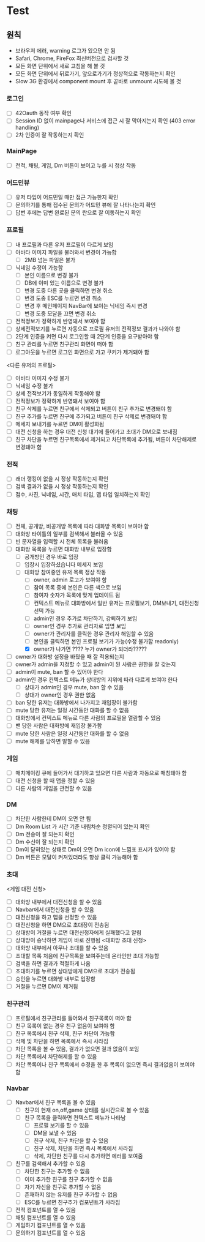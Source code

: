 # Test

## 원칙
- 브라우저 에러, warning 로그가 있으면 안 됨
- Safari, Chrome, FireFox 최신버전으로 검사할 것
- 모든 화면 단위에서 새로 고침을 해 볼 것
- 모든 화면 단위에서 뒤로가기, 앞으로가기가 정상적으로 작동하는지 확인
- Slow 3G 환경에서 component mount 후 곧바로 unmount 시도해 볼 것

### 로그인
- [ ] 42Oauth 동작 여부 확인
- [ ] Session ID 없이 mainpage나 서비스에 접근 시 잘 막아지는지 확인 (403 error handling)
- [ ] 2차 인증이 잘 작동하는지 확인
### MainPage
- [ ] 전적, 채팅, 게임, Dm 버튼이 보이고 누를 시 정상 작동
### 어드민뷰
- [ ] 유저 타입이 어드민일 때만 접근 가능한지 확인
- [ ] 문의하기를 통해 접수된 문의가 어드민 뷰에 잘 나타나는지 확인
- [ ] 답변 후에는 답변 완료된 문의 란으로 잘 이동하는지 확인
### 프로필
- [ ] 내 프로필과 다른 유저 프로필이 다르게 보임
- [ ] 아바타 이미지 파일을 불러와서 변경이 가능함
    - [ ] 2MB 넘는 파일은 불가
- [ ] 닉네임 수정이 가능함
    - [ ] 본인 이름으로 변경 불가
    - [ ] DB에 이미 있는 이름으로 변경 불가
    - [ ] 변경 도중 다른 곳을 클릭하면 변경 취소
    - [ ] 변경 도중 ESC를 누르면 변경 취소
    - [ ] 변경 후 메인페이지 NavBar에 보이는 닉네임 즉시 변경
    - [ ] 변경 도중 모달을 끄면 변경 취소
- [ ] 전적정보가 정확하게 반영돼서 보여야 함
- [ ] 상세전적보기를 누르면 자동으로 프로필 유저의 전적정보 결과가 나와야 함
- [ ] 2단계 인증을 켜면 다시 로그인할 때 2단계 인증을 요구받아야 함
- [ ] 친구 관리를 누르면 친구관리 화면이 떠야 함
- [ ] 로그아웃을 누르면 로그인 화면으로 가고 쿠키가 제거돼야 함

<다른 유저의 프로필>
- [ ] 아바타 이미지 수정 불가
- [ ] 닉네임 수정 불가
- [ ] 상세 전적보기가 동일하게 작동해야 함
- [ ] 전적정보가 정확하게 반영돼서 보여야 함
- [ ] 친구 삭제를 누르면 친구에서 삭제되고 버튼이 친구 추가로 변경돼야 함
- [ ] 친구 추가를 누르면 친구에 추가되고 버튼이 친구 삭제로 변경돼야 함
- [ ] 메세지 보내기를 누르면 DM이 활성화됨
- [ ] 대전 신청을 하는 경우 대전 신청 대기에 들어가고 초대가 DM으로 보내짐
- [ ] 친구 차단을 누르면 친구목록에서 제거되고 차단목록에 추가됨, 버튼이 차단해제로 변경돼야 함

### 전적
- [ ] 래더 랭킹이 없을 시 정상 작동하는지 확인
- [ ] 검색 결과가 없을 시 정상 작동하는지 확인
- [ ] 점수, 사진, 닉네임, 시간, 매치 타입, 맵 타입 일치하는지 확인
### 채팅
- [ ] 전체, 공개방, 비공개방 목록에 따라 대화방 목록이 보여야 함
- [ ] 대화방 타이틀의 일부를 검색해서 불러올 수 있음
- [ ] 빈 문자열을 입력할 시 전체 목록을 불러옴
- [ ] 대화방 목록을 누르면 대화방 내부로 입장함
    - [ ] 공개방인 경우 바로 입장
    - [ ] 입장시 입장하셨습니다 메세지 보임
    - [ ] 대화방 참여중인 유저 목록 정상 작동
        - [ ] owner, admin 로고가 보여야 함
        - [ ] 참여 목록 중에 본인은 다른 색으로 보임
        - [ ] 참여자 숫자가 목록에 맞게 업데이트 됨
        - [ ] 컨텍스트 메뉴로 대화방에서 일반 유저는 프로필보기, DM보내기, 대전신청 선택 가능
        - [ ] admin인 경우 추가로 차단하기, 강퇴하기 보임
        - [ ] owner인 경우 추가로 관리자로 임명 보임
        - [ ] owner가 관리자를 클릭한 경우 관리자 해임할 수 있음
        - [ ] 본인을 클릭하면 본인 프로필 보기가 가능(수정 불가함 readonly)
        - [x] owner가 나가면 ???? 누가 owner가 되더라?????
- [ ] owner가 대화방 설정을 바꿨을 때 잘 적용되는지
- [ ] owner가 admin을 지정할 수 있고 admin이 된 사람은 권한을 잘 갖는지
- [ ] admin이 mute, ban 할 수 있어야 한다
- [ ] admin인 경우 컨텍스트 메뉴가 상대방의 지위에 따라 다르게 보여야 한다
    - [ ] 상대가 admin인 경우 mute, ban 할 수 있음
    - [ ] 상대가 owner인 경우 권한 없음
- [ ] ban 당한 유저는 대화방에서 나가지고 재입장이 불가함
- [ ] mute 당한 유저는 일정 시간동안 대화를 할 수 없음
- [ ] 대화방에서 컨텍스트 메뉴로 다른 사람의 프로필을 열람할 수 있음
- [ ] 밴 당한 사람은 대화방에 재입장 불가함
- [ ] mute 당한 사람은 일정 시간동안 대화를 할 수 없음
- [ ] mute 해제를 당하면 말할 수 있음
### 게임
- [ ] 매치메이킹 큐에 들어가서 대기하고 있으면 다른 사람과 자동으로 매칭돼야 함
- [ ] 대전 신청을 할 때 맵을 정할 수 있음
- [ ] 다른 사람의 게임을 관전할 수 있음
### DM
- [ ] 차단한 사람한테 DM이 오면 안 됨
- [ ] Dm Room List 가 시간 기준 내림차순 정렬되어 있는지 확인
- [ ] Dm 전송이 잘 되는지 확인
- [ ] Dm 수신이 잘 되는지 확인
- [ ] Dm이 닫혀있는 상태로 Dm이 오면 Dm icon에 느낌표 표시가 있어야 함
- [ ] Dm 버튼은 모달이 켜져있더라도 항상 클릭 가능해야 함
### 초대
<게임 대전 신청>
- [ ] 대화방 내부에서 대전신청을 할 수 있음
- [ ] Navbar에서 대전신청을 할 수 있음
- [ ] 대전신청을 하고 맵을 선정할 수 있음
- [ ] 대전신청을 하면 DM으로 초대장이 전송됨
- [ ] 상대방이 거절을 누르면 대전신청자에게 실패했다고 알림
- [ ] 상대방이 승낙하면 게임이 바로 진행됨
<대화방 초대 신청>
- [ ] 대화방 내부에서 아무나 초대를 할 수 있음
- [ ] 초대할 목록 처음에 친구목록을 보여주는데 온라인만 초대 가능함
- [ ] 검색을 하면 결과가 적절하게 나옴
- [ ] 초대하기를 누르면 상대방에게 DM으로 초대가 전송됨
- [ ] 승인을 누르면 대화방 내부로 입장함
- [ ] 거절을 누르면 DM이 제거됨

### 친구관리
- [ ] 프로필에서 친구관리를 들어와서 친구목록이 떠야 함
- [ ] 친구 목록이 없는 경우 친구 없음이 보여야 함
- [ ] 친구 목록에서 친구 삭제, 친구 차단이 가능함
- [ ] 삭제 및 차단을 하면 목록에서 즉시 사라짐
- [ ] 차단 목록을 볼 수 있음, 결과가 없으면 결과 없음이 보임
- [ ] 차단 목록에서 차단해제를 할 수 있음
- [ ] 차단 목록이나 친구 목록에서 수정을 한 후 목록이 없으면 즉시 결과없음이 보여야 함
### Navbar
- [ ] Navbar에서 친구 목록을 볼 수 있음
    - [ ] 친구의 현재 on,off,game 상태를 실시간으로 볼 수 있음
    - [ ] 친구 목록을 클릭하면 컨텍스트 메뉴가 나타남
        - [ ] 프로필 보기를 할 수 있음
        - [ ] DM을 보낼 수 있음
        - [ ] 친구 삭제, 친구 차단을 할 수 있음
        - [ ] 친구 삭제, 차단을 하면 즉시 목록에서 사라짐
        - [ ] 삭제, 차단한 친구를 다시 추가하면 에러를 보여줌
- [ ] 친구를 검색해서 추가할 수 있음
    - [ ] 차단한 친구는 추가할 수 없음
    - [ ] 이미 추가한 친구를 친구 추가할 수 없음
    - [ ] 자기 자신을 친구로 추가할 수 없음
    - [ ] 존재하지 않는 유저를 친구 추가할 수 없음
    - [ ] ESC를 누르면 친구추가 컴포넌트가 사라짐
- [ ] 전적 컴포넌트를 열 수 있음
- [ ] 채팅 컴포넌트를 열 수 있음
- [ ] 게임하기 컴포넌트를 열 수 있음
- [ ] 문의하기 컴포넌트를 열 수 있음